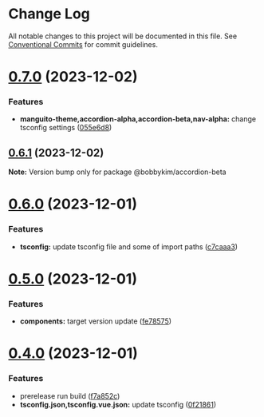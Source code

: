# Change Log

All notable changes to this project will be documented in this file.
See [Conventional Commits](https://conventionalcommits.org) for commit guidelines.

# [0.7.0](https://github.com/bobbykim89/manguito-component-library/compare/@bobbykim/accordion-beta@0.6.1...@bobbykim/accordion-beta@0.7.0) (2023-12-02)


### Features

* **manguito-theme,accordion-alpha,accordion-beta,nav-alpha:** change tsconfig settings ([055e6d8](https://github.com/bobbykim89/manguito-component-library/commit/055e6d8781705fcc144769da90470eb0d5e36612))





## [0.6.1](https://github.com/bobbykim89/manguito-component-library/compare/@bobbykim/accordion-beta@0.6.0...@bobbykim/accordion-beta@0.6.1) (2023-12-02)

**Note:** Version bump only for package @bobbykim/accordion-beta





# [0.6.0](https://github.com/bobbykim89/manguito-component-library/compare/@bobbykim/accordion-beta@0.5.0...@bobbykim/accordion-beta@0.6.0) (2023-12-01)


### Features

* **tsconfig:** update tsconfig file and some of import paths ([c7caaa3](https://github.com/bobbykim89/manguito-component-library/commit/c7caaa3101a5d57d0e799568f1c4f5cbebececc3))





# [0.5.0](https://github.com/bobbykim89/manguito-component-library/compare/@bobbykim/accordion-beta@0.4.0...@bobbykim/accordion-beta@0.5.0) (2023-12-01)


### Features

* **components:** target version update ([fe78575](https://github.com/bobbykim89/manguito-component-library/commit/fe78575f5e82bb854333672c3853956e9e930044))





# [0.4.0](https://github.com/bobbykim89/manguito-component-library/compare/@bobbykim/accordion-beta@0.3.2...@bobbykim/accordion-beta@0.4.0) (2023-12-01)


### Features

* prerelease run build ([f7a852c](https://github.com/bobbykim89/manguito-component-library/commit/f7a852c9bf12b77481bf5d2f1602e50367d834f8))
* **tsconfig.json,tsconfig.vue.json:** update tsconfig ([0f21861](https://github.com/bobbykim89/manguito-component-library/commit/0f2186167342314f5d218e789a68c03cf6faa8ff))
